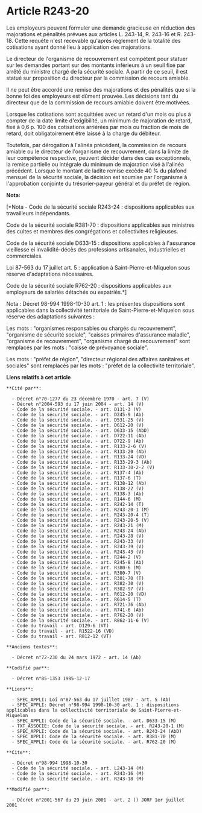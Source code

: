 # Article R243-20

Les employeurs peuvent formuler une demande gracieuse en réduction des majorations et pénalités prévues aux articles L.
243-14, R. 243-16 et R. 243-18. Cette requête n'est recevable qu'après règlement de la totalité des cotisations ayant donné
lieu à application des majorations.

Le directeur de l'organisme de recouvrement est compétent pour statuer sur les demandes portant sur des montants inférieurs à
un seuil fixé par arrêté du ministre chargé de la sécurité sociale. A partir de ce seuil, il est statué sur proposition du
directeur par la commission de recours amiable.

Il ne peut être accordé une remise des majorations et des pénalités que si la bonne foi des employeurs est dûment prouvée.
Les décisions tant du directeur que de la commission de recours amiable doivent être motivées.

Lorsque les cotisations sont acquittées avec un retard d'un mois ou plus à compter de la date limite d'exigibilité, un
minimum de majoration de retard, fixé à 0,6 p. 100 des cotisations arriérées par mois ou fraction de mois de retard, doit
obligatoirement être laissé à la charge du débiteur.

Toutefois, par dérogation à l'alinéa précédent, la commission de recours amiable ou le directeur de l'organisme de
recouvrement, dans la limite de leur compétence respective, peuvent décider dans des cas exceptionnels, la remise partielle
ou intégrale du minimum de majoration visé à l'alinéa précédent. Lorsque le montant de ladite remise excède 40 % du plafond
mensuel de la sécurité sociale, la décision est soumise par l'organisme à l'approbation conjointe du trésorier-payeur général
et du préfet de région.

**Nota:**

[*Nota - Code de la sécurité sociale R243-24 : dispositions applicables aux travailleurs indépendants.

Code de la sécurité sociale R381-70 : dispositions applicables aux ministres des cultes et membres des congrégations et
collectivites religieuses.

Code de la sécurité sociale D633-15 : dispositions applicables à l'assurance vieillesse ei invalidité-décès des professions
artisanales, industrielles et commerciales.

Loi 87-563 du 17 juillet art. 5 : application à Saint-Pierre-et-Miquelon sous réserve d'adaptations nécessaires.

Code de la sécurité sociale R762-20 : dispositions applicables aux employeurs de salariés détachés ou expatriés.*]

Nota : Décret 98-994 1998-10-30 art. 1 : les présentes dispositions sont applicables dans la collectivité territoriale de
Saint-Pierre-et-Miquelon sous réserve des adaptations suivantes :

Les mots : "organismes responsables ou chargés du recouvrement", "organisme de sécurité sociale", "caisses primaires
d'assurance maladie", "organisme de recouvrement", "organisme chargé du recouvrement" sont remplacés par les mots : "caisse
de prévoyance sociale".

Les mots : "préfet de région", "directeur régional des affaires sanitaires et sociales" sont remplacés par les mots : "préfet
de la collectivité territoriale".

**Liens relatifs à cet article**

	**Cité par**:

	  - Décret n°70-1277 du 23 décembre 1970 - art. 7 (V)
	  - Décret n°2004-593 du 17 juin 2004 - art. 14 (V)
	  - Code de la sécurité sociale. - art. D131-3 (V)
	  - Code de la sécurité sociale. - art. D245-9 (Ab)
	  - Code de la sécurité sociale. - art. D531-25 (V)
	  - Code de la sécurité sociale. - art. D612-20 (V)
	  - Code de la sécurité sociale. - art. D633-15 (AbD)
	  - Code de la sécurité sociale. - art. D722-11 (Ab)
	  - Code de la sécurité sociale. - art. D722-9 (Ab)
	  - Code de la sécurité sociale. - art. R133-2-6 (V)
	  - Code de la sécurité sociale. - art. R133-20 (Ab)
	  - Code de la sécurité sociale. - art. R133-24 (VD)
	  - Code de la sécurité sociale. - art. R133-29-3 (Ab)
	  - Code de la sécurité sociale. - art. R133-30-2-2 (V)
	  - Code de la sécurité sociale. - art. R137-4 (Ab)
	  - Code de la sécurité sociale. - art. R137-6 (T)
	  - Code de la sécurité sociale. - art. R138-12 (Ab)
	  - Code de la sécurité sociale. - art. R138-22 (V)
	  - Code de la sécurité sociale. - art. R138-3 (Ab)
	  - Code de la sécurité sociale. - art. R144-6 (M)
	  - Code de la sécurité sociale. - art. R242-14 (T)
	  - Code de la sécurité sociale. - art. R243-20-1 (M)
	  - Code de la sécurité sociale. - art. R243-20-4 (T)
	  - Code de la sécurité sociale. - art. R243-20-5 (V)
	  - Code de la sécurité sociale. - art. R243-21 (M)
	  - Code de la sécurité sociale. - art. R243-24 (Ab)
	  - Code de la sécurité sociale. - art. R243-28 (V)
	  - Code de la sécurité sociale. - art. R243-33 (V)
	  - Code de la sécurité sociale. - art. R243-39 (V)
	  - Code de la sécurité sociale. - art. R243-43 (V)
	  - Code de la sécurité sociale. - art. R244-2 (V)
	  - Code de la sécurité sociale. - art. R245-8 (Ab)
	  - Code de la sécurité sociale. - art. R380-6 (M)
	  - Code de la sécurité sociale. - art. R380-7 (V)
	  - Code de la sécurité sociale. - art. R381-70 (T)
	  - Code de la sécurité sociale. - art. R382-30 (V)
	  - Code de la sécurité sociale. - art. R382-97 (V)
	  - Code de la sécurité sociale. - art. R612-20 (VD)
	  - Code de la sécurité sociale. - art. R614-5 (T)
	  - Code de la sécurité sociale. - art. R721-36 (Ab)
	  - Code de la sécurité sociale. - art. R741-6 (Ab)
	  - Code de la sécurité sociale. - art. R762-20 (V)
	  - Code de la sécurité sociale. - art. R862-11-6 (V)
	  - Code du travail - art. D129-6 (VT)
	  - Code du travail - art. R1522-16 (VD)
	  - Code du travail - art. R812-12 (VT)

	**Anciens textes**:

	  - Décret n°72-230 du 24 mars 1972 - art. 14 (Ab)

	**Codifié par**:

	  - Décret n°85-1353 1985-12-17

	**Liens**:

	  - SPEC_APPLI: Loi n°87-563 du 17 juillet 1987 - art. 5 (Ab)
	  - SPEC_APPLI: Décret n°98-994 1998-10-30 art. 1 : dispositions applicables dans la collectivité territoriale de Saint-Pierre-et-Miquelon
	  - SPEC_APPLI: Code de la sécurité sociale. - art. D633-15 (M)
	  - TXT_ASSOCIE: Code de la sécurité sociale. - art. R243-20-1 (M)
	  - SPEC_APPLI: Code de la sécurité sociale. - art. R243-24 (AbD)
	  - SPEC_APPLI: Code de la sécurité sociale. - art. R381-70 (M)
	  - SPEC_APPLI: Code de la sécurité sociale. - art. R762-20 (M)

	**Cite**:

	  - Décret n°98-994 1998-10-30
	  - Code de la sécurité sociale. - art. L243-14 (M)
	  - Code de la sécurité sociale. - art. R243-16 (M)
	  - Code de la sécurité sociale. - art. R243-18 (M)

	**Modifié par**:

	  - Décret n°2001-567 du 29 juin 2001 - art. 2 () JORF 1er juillet 2001
